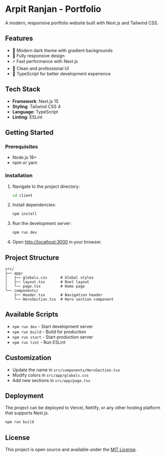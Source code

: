 # Arpit Ranjan - Portfolio

A modern, responsive portfolio website built with Next.js and Tailwind CSS.

## Features

- 🎨 Modern dark theme with gradient backgrounds
- 📱 Fully responsive design
- ⚡ Fast performance with Next.js
- 🎯 Clean and professional UI
- 🔧 TypeScript for better development experience

## Tech Stack

- **Framework**: Next.js 15
- **Styling**: Tailwind CSS 4
- **Language**: TypeScript
- **Linting**: ESLint

## Getting Started

### Prerequisites

- Node.js 18+ 
- npm or yarn

### Installation

1. Navigate to the project directory:
   ```bash
   cd client
   ```

2. Install dependencies:
   ```bash
   npm install
   ```

3. Run the development server:
   ```bash
   npm run dev
   ```

4. Open [http://localhost:3000](http://localhost:3000) in your browser.

## Project Structure

```
src/
├── app/
│   ├── globals.css      # Global styles
│   ├── layout.tsx       # Root layout
│   └── page.tsx         # Home page
└── components/
    ├── Header.tsx       # Navigation header
    └── HeroSection.tsx  # Hero section component
```

## Available Scripts

- `npm run dev` - Start development server
- `npm run build` - Build for production
- `npm run start` - Start production server
- `npm run lint` - Run ESLint

## Customization

- Update the name in `src/components/HeroSection.tsx`
- Modify colors in `src/app/globals.css`
- Add new sections in `src/app/page.tsx`

## Deployment

The project can be deployed to Vercel, Netlify, or any other hosting platform that supports Next.js.

```bash
npm run build
```

## License

This project is open source and available under the [MIT License](LICENSE).
